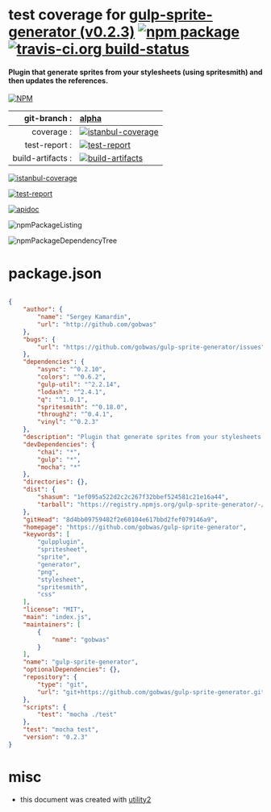 # test coverage for  [gulp-sprite-generator (v0.2.3)](https://github.com/gobwas/gulp-sprite-generator)  [![npm package](https://img.shields.io/npm/v/npmtest-gulp-sprite-generator.svg?style=flat-square)](https://www.npmjs.org/package/npmtest-gulp-sprite-generator) [![travis-ci.org build-status](https://api.travis-ci.org/npmtest/node-npmtest-gulp-sprite-generator.svg)](https://travis-ci.org/npmtest/node-npmtest-gulp-sprite-generator)
#### Plugin that generate sprites from your stylesheets (using spritesmith) and then updates the references.

[![NPM](https://nodei.co/npm/gulp-sprite-generator.png?downloads=true&downloadRank=true&stars=true)](https://www.npmjs.com/package/gulp-sprite-generator)

| git-branch : | [alpha](https://github.com/npmtest/node-npmtest-gulp-sprite-generator/tree/alpha)|
|--:|:--|
| coverage : | [![istanbul-coverage](https://npmtest.github.io/node-npmtest-gulp-sprite-generator/build/coverage.badge.svg)](https://npmtest.github.io/node-npmtest-gulp-sprite-generator/build/coverage.html/index.html)|
| test-report : | [![test-report](https://npmtest.github.io/node-npmtest-gulp-sprite-generator/build/test-report.badge.svg)](https://npmtest.github.io/node-npmtest-gulp-sprite-generator/build/test-report.html)|
| build-artifacts : | [![build-artifacts](https://npmtest.github.io/node-npmtest-gulp-sprite-generator/glyphicons_144_folder_open.png)](https://github.com/npmtest/node-npmtest-gulp-sprite-generator/tree/gh-pages/build)|

[![istanbul-coverage](https://npmtest.github.io/node-npmtest-gulp-sprite-generator/build/screenCapture.buildCi.browser.%252Ftmp%252Fbuild%252Fcoverage.lib.html.png)](https://npmtest.github.io/node-npmtest-gulp-sprite-generator/build/coverage.html/index.html)

[![test-report](https://npmtest.github.io/node-npmtest-gulp-sprite-generator/build/screenCapture.buildCi.browser.%252Ftmp%252Fbuild%252Ftest-report.html.png)](https://npmtest.github.io/node-npmtest-gulp-sprite-generator/build/test-report.html)

[![apidoc](https://npmdoc.github.io/node-npmdoc-gulp-sprite-generator/build/screenCapture.buildCi.browser.%252Ftmp%252Fbuild%252Fapidoc.html.png)](https://npmdoc.github.io/node-npmdoc-gulp-sprite-generator/build/apidoc.html)

![npmPackageListing](https://npmtest.github.io/node-npmtest-gulp-sprite-generator/build/screenCapture.npmPackageListing.svg)

![npmPackageDependencyTree](https://npmtest.github.io/node-npmtest-gulp-sprite-generator/build/screenCapture.npmPackageDependencyTree.svg)



# package.json

```json

{
    "author": {
        "name": "Sergey Kamardin",
        "url": "http://github.com/gobwas"
    },
    "bugs": {
        "url": "https://github.com/gobwas/gulp-sprite-generator/issues"
    },
    "dependencies": {
        "async": "^0.2.10",
        "colors": "^0.6.2",
        "gulp-util": "^2.2.14",
        "lodash": "^2.4.1",
        "q": "^1.0.1",
        "spritesmith": "^0.18.0",
        "through2": "^0.4.1",
        "vinyl": "^0.2.3"
    },
    "description": "Plugin that generate sprites from your stylesheets (using spritesmith) and then updates the references.",
    "devDependencies": {
        "chai": "*",
        "gulp": "*",
        "mocha": "*"
    },
    "directories": {},
    "dist": {
        "shasum": "1ef095a522d2c2c267f32bbef524581c21e16a44",
        "tarball": "https://registry.npmjs.org/gulp-sprite-generator/-/gulp-sprite-generator-0.2.3.tgz"
    },
    "gitHead": "8d4bb09759402f2e60104e617bbd2fef079146a9",
    "homepage": "https://github.com/gobwas/gulp-sprite-generator",
    "keywords": [
        "gulpplugin",
        "spritesheet",
        "sprite",
        "generator",
        "png",
        "stylesheet",
        "spritesmith",
        "css"
    ],
    "license": "MIT",
    "main": "index.js",
    "maintainers": [
        {
            "name": "gobwas"
        }
    ],
    "name": "gulp-sprite-generator",
    "optionalDependencies": {},
    "repository": {
        "type": "git",
        "url": "git+https://github.com/gobwas/gulp-sprite-generator.git"
    },
    "scripts": {
        "test": "mocha ./test"
    },
    "test": "mocha test",
    "version": "0.2.3"
}
```



# misc
- this document was created with [utility2](https://github.com/kaizhu256/node-utility2)
